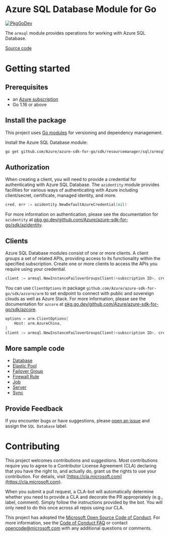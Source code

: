 # Azure SQL Database Module for Go

[![PkgGoDev](https://pkg.go.dev/badge/github.com/Azure/azure-sdk-for-go/sdk/resourcemanager/sql/armsql)](https://pkg.go.dev/github.com/Azure/azure-sdk-for-go/sdk/resourcemanager/sql/armsql)

The `armsql` module provides operations for working with Azure SQL Database.

[Source code](https://github.com/Azure/azure-sdk-for-go/tree/main/sdk/resourcemanager/sql/armsql)

# Getting started

## Prerequisites

- an [Azure subscription](https://azure.microsoft.com/free/)
- Go 1.16 or above

## Install the package

This project uses [Go modules](https://github.com/golang/go/wiki/Modules) for versioning and dependency management.

Install the Azure SQL Database module:

```sh
go get github.com/Azure/azure-sdk-for-go/sdk/resourcemanager/sql/armsql
```

## Authorization

When creating a client, you will need to provide a credential for authenticating with Azure SQL Database.  The `azidentity` module provides facilities for various ways of authenticating with Azure including client/secret, certificate, managed identity, and more.

```go
cred, err := azidentity.NewDefaultAzureCredential(nil)
```

For more information on authentication, please see the documentation for `azidentity` at [pkg.go.dev/github.com/Azure/azure-sdk-for-go/sdk/azidentity](https://pkg.go.dev/github.com/Azure/azure-sdk-for-go/sdk/azidentity).

## Clients

Azure SQL Database modules consist of one or more clients.  A client groups a set of related APIs, providing access to its functionality within the specified subscription.  Create one or more clients to access the APIs you require using your credential.

```go
client := armsql.NewInstanceFailoverGroupsClient(<subscription ID>, cred, nil)
```

You can use `ClientOptions` in package `github.com/Azure/azure-sdk-for-go/sdk/azcore/arm` to set endpoint to connect with public and sovereign clouds as well as Azure Stack. For more information, please see the documentation for `azcore` at [pkg.go.dev/github.com/Azure/azure-sdk-for-go/sdk/azcore](https://pkg.go.dev/github.com/Azure/azure-sdk-for-go/sdk/azcore).

```go
options = arm.ClientOptions{
    Host: arm.AzureChina,
}
client := armsql.NewInstanceFailoverGroupsClient(<subscription ID>, cred, &options)
```

## More sample code

- [Database](https://aka.ms/azsdk/go/mgmt/samples?path=sdk/resourcemanager/sql/database)
- [Elastic Pool](https://aka.ms/azsdk/go/mgmt/samples?path=sdk/resourcemanager/sql/elastic_pool)
- [Failover Group](https://aka.ms/azsdk/go/mgmt/samples?path=sdk/resourcemanager/sql/failover_group)
- [Firewall Rule](https://aka.ms/azsdk/go/mgmt/samples?path=sdk/resourcemanager/sql/firewall_rule)
- [Job](https://aka.ms/azsdk/go/mgmt/samples?path=sdk/resourcemanager/sql/job)
- [Server](https://aka.ms/azsdk/go/mgmt/samples?path=sdk/resourcemanager/sql/server)
- [Sync](https://aka.ms/azsdk/go/mgmt/samples?path=sdk/resourcemanager/sql/sync)

## Provide Feedback

If you encounter bugs or have suggestions, please
[open an issue](https://github.com/Azure/azure-sdk-for-go/issues) and assign the `SQL Database` label.

# Contributing

This project welcomes contributions and suggestions. Most contributions require
you to agree to a Contributor License Agreement (CLA) declaring that you have
the right to, and actually do, grant us the rights to use your contribution.
For details, visit [https://cla.microsoft.com](https://cla.microsoft.com).

When you submit a pull request, a CLA-bot will automatically determine whether
you need to provide a CLA and decorate the PR appropriately (e.g., label,
comment). Simply follow the instructions provided by the bot. You will only
need to do this once across all repos using our CLA.

This project has adopted the
[Microsoft Open Source Code of Conduct](https://opensource.microsoft.com/codeofconduct/).
For more information, see the
[Code of Conduct FAQ](https://opensource.microsoft.com/codeofconduct/faq/)
or contact [opencode@microsoft.com](mailto:opencode@microsoft.com) with any
additional questions or comments.